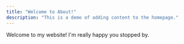 ```yaml
---
title: "Welcome to About!"
description: "This is a demo of adding content to the homepage."
---
```

Welcome to my website! I'm really happy you stopped by.
